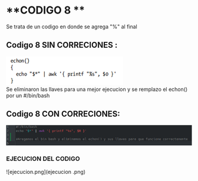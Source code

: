 # **CODIGO 8 **
Se trata de un codigo en donde se agrega "%" al final 

## Codigo 8 SIN CORRECIONES : 
![codigo8.png](codigo8.png)
<br>
Se eliminaron las llaves para una mejor ejecucion y se remplazo el echon() por un #/bin/bash 
<br>

## Codigo 8 CON CORRECIONES: 
![CODIGO8.png](CODIGO8.png)

### **EJECUCION DEL CODIGO**
![ejecucion.png](ejecucion .png)